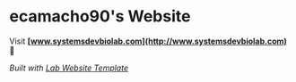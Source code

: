 
# ecamacho90's Website

Visit **[www.systemsdevbiolab.com](http://www.systemsdevbiolab.com)** 🚀

_Built with [Lab Website Template](https://greene-lab.gitbook.io/lab-website-template-docs)_

